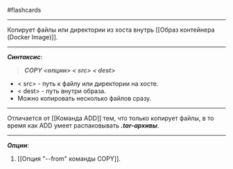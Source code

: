 #flashcards
***
Копирует файлы или директории из хоста внутрь [[Образ контейнера (Docker Image)]].
***
***Синтаксис***:
>***COPY <опции> < src> < dest>***
- < src> - путь к файлу или директории на хосте.
- < dest> - путь внутри образа.
- Можно копировать несколько файлов сразу.
***
Отличается от [[Команда ADD]] тем, что только копирует файлы, в то время как ADD умеет распаковывать ***.tar-архивы***.
***
***Опции***:
1. [[Опция "--from" команды COPY]].
<!--SR:!2025-10-08,9,250-->